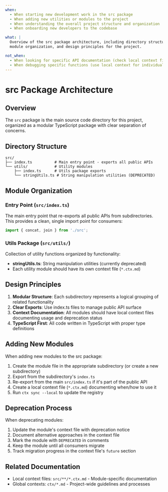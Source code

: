 ```yaml
---
when:
  - When starting new development work in the src package
  - When adding new utilities or modules to the project
  - When understanding the overall project structure and organization
  - When onboarding new developers to the codebase

what: |
  Overview of the src package architecture, including directory structure,
  module organization, and design principles for the project.

not_when:
  - When looking for specific API documentation (check local context files instead)
  - When debugging specific functions (use local context for individual modules) 
---
```


# src Package Architecture

## Overview

The `src` package is the main source code directory for this project, organized as a modular TypeScript package with clear separation of concerns.

## Directory Structure

```
src/
├── index.ts          # Main entry point - exports all public APIs
└── utils/            # Utility modules
    ├── index.ts      # Utils package exports
    └── stringUtils.ts # String manipulation utilities (DEPRECATED)
```

## Module Organization

### Entry Point (`src/index.ts`)

The main entry point that re-exports all public APIs from subdirectories. This provides a clean, single import point for consumers:

```typescript
import { concat, join } from './src';
```

### Utils Package (`src/utils/`)

Collection of utility functions organized by functionality:

- **stringUtils.ts**: String manipulation utilities (currently deprecated)
- Each utility module should have its own context file (`*.ctx.md`)

## Design Principles

1. **Modular Structure**: Each subdirectory represents a logical grouping of related functionality
2. **Clear Exports**: Use index.ts files to manage public API surface
3. **Context Documentation**: All modules should have local context files documenting usage and deprecation status
4. **TypeScript First**: All code written in TypeScript with proper type definitions

## Adding New Modules

When adding new modules to the src package:

1. Create the module file in the appropriate subdirectory (or create a new subdirectory)
2. Export from the subdirectory's `index.ts`
3. Re-export from the main `src/index.ts` if it's part of the public API
4. Create a local context file (`*.ctx.md`) documenting when/how to use it
5. Run `ctx sync --local` to update the registry

## Deprecation Process

When deprecating modules:

1. Update the module's context file with deprecation notice
2. Document alternative approaches in the context file
3. Mark the module with `DEPRECATED` in comments
4. Keep the module until all consumers migrate
5. Track migration progress in the context file's `future` section

## Related Documentation

- Local context files: `src/**/*.ctx.md` - Module-specific documentation
- Global contexts: `ctx/*.md` - Project-wide guidelines and processes
